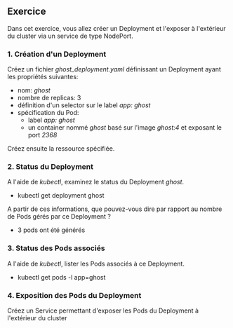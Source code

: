 ## Exercice

Dans cet exercice, vous allez créer un Deployment et l'exposer à l'extérieur du cluster via un service de type NodePort.

### 1. Création d'un Deployment

Créez un fichier *ghost_deployment.yaml* définissant un Deployment ayant les propriétés suivantes:
- nom: *ghost*
- nombre de replicas: 3
- définition d'un selector sur le label *app: ghost*
- spécification du Pod:
  * label *app: ghost*
  * un container nommé *ghost* basé sur l'image *ghost:4* et exposant le port *2368*

Créez ensuite la ressource spécifiée.

### 2. Status du Deployment

A l'aide de *kubectl*, examinez le status du Deployment *ghost*.

- kubectl get deployment ghost

A partir de ces informations, que pouvez-vous dire par rapport au nombre de Pods gérés par ce Deployment ?

- 3 pods ont été générés

### 3. Status des Pods associés

A l'aide de *kubectl*, lister les Pods associés à ce Deployment.

- kubectl get pods -l app=ghost

### 4. Exposition des Pods du Deployment

Créez un Service permettant d'exposer les Pods du Deployment à l'extérieur du cluster